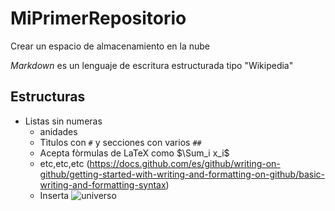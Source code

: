 # MiPrimerRepositorio
Crear un espacio de almacenamiento en la nube

_Markdown_ es un lenguaje de escritura estructurada tipo "Wikipedia"
## Estructuras
* Listas sin numeras
  * anidades
  * Tìtulos con `#` y secciones con varios `##`
  * Acepta fòrmulas de LaTeX como $\Sum_i x_i$ 
  * etc,etc,etc (https://docs.github.com/es/github/writing-on-github/getting-started-with-writing-and-formatting-on-github/basic-writing-and-formatting-syntax)
  * Inserta ![universo](./)
